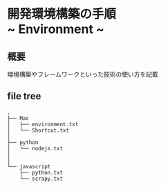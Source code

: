 # 開発環境構築の手順 </br> ~ Environment ~
## 概要
環境構築やフレームワークといった技術の使い方を記載

## file tree
```
.
├── Mac
│   ├── environment.txt
│   └── Shortcut.txt
│   
├── python
│   └── nodejs.txt
│   
│
└── javascript
    ├── python.txt
    └── scrapy.txt
```
